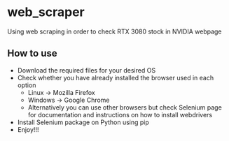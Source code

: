 # web_scraper

Using web scraping in order to check RTX 3080 stock in NVIDIA webpage

## How to use

* Download the required files for your desired OS 
* Check whether you have already installed the browser used in each option 
  * Linux -> Mozilla Firefox
  * Windows -> Google Chrome
  * Alternatively you can use other browsers but check Selenium page for documentation and instructions
    on how to install webdrivers
* Install Selenium package on Python using pip
* Enjoy!!!
